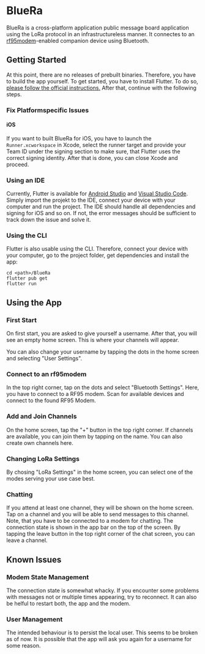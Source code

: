 # BlueRa

BlueRa is a cross-platform application public message board application using the LoRa protocol in an infrastructureless manner. It connectes to an [rf95modem](https://github.com/gh0st42/rf95modem)-enabled companion device using Bluetooth.

## Getting Started

At this point, there are no releases of prebuilt binaries. Therefore, you have to build the app yourself. To get started, you have to install Flutter. To do so, [please follow the official instructions.](https://flutter.dev/docs/get-started/install) After that, continue with the following steps.

### Fix Platformspecific Issues

#### iOS

If you want to built BlueRa for iOS, you have to launch the  `Runner.xcworkspace` in Xcode, select the runner target and provide your Team ID under the signing section to make sure, that Flutter uses the correct signing identity. After that is done, you can close Xcode and proceed.

### Using an IDE

Currently, Flutter is available for [Android Studio](https://flutter.dev/docs/get-started/editor?tab=androidstudio) and [Visual Studio Code](https://flutter.dev/docs/get-started/editor?tab=vscode). Simply import the projekt to the IDE, connect your device with your computer and run the project. The IDE should handle all dependencies and signing for iOS and so on. If not, the error messages should be sufficient to track down the issue and solve it.

### Using the CLI

Flutter is also usable using the CLI. Therefore, connect your device with your computer, go to the project folder, get dependencies and install the app:

```shell
cd <path>/BlueRa
flutter pub get
flutter run
```

## Using the App

### First Start

On first start, you are asked to give yourself a username. After that, you will see an empty home screen. This is where your channels will appear.

You can also change your username by tapping the dots in the home screen and selecting "User Settings".

### Connect to an rf95modem

In the top right corner, tap on the dots and select "Bluetooth Settings". Here, you have to connect to a RF95 modem. Scan for available devices and connect to the found RF95 Modem.

### Add and Join Channels

On the home screen, tap the "+" button in the top right corner. If channels are available, you can join them by tapping on the name. You can also create own channels here.

### Changing LoRa Settings

By chosing "LoRa Settings" in the home screen, you can select one of the modes serving your use case best.

### Chatting

If you attend at least one channel, they will be shown on the home screen. Tap on a channel and you will be able to send messages to this channel. Note, that you have to be connected to a modem for chatting. The connection state is shown in the app bar on the top of the screen. By tapping the leave button in the top right corner of the chat screen, you can leave a channel.


## Known Issues

### Modem State Management

The connection state is somewhat whacky. If you encounter some problems with messages not or multiple times appearing, try to reconnect. It can also be helful to restart both, the app and the modem.

### User Management

The intended behaviour is to persist the local user. This seems to be broken as of now. It is possible that the app will ask you again for a username for some reason.
